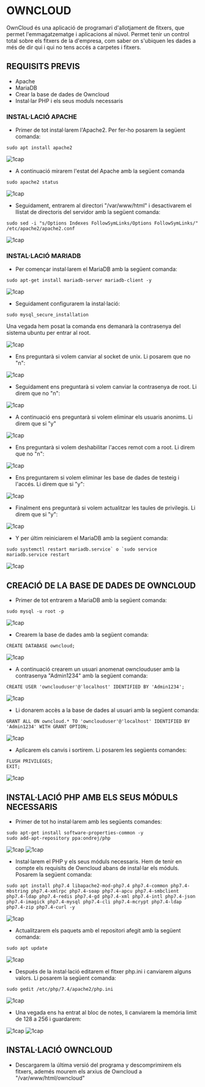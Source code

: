 # OWNCLOUD

OwnCloud és una aplicació de programari d'allotjament de fitxers, que permet l'emmagatzematge i aplicacions al núvol. Permet tenir un control total sobre els fitxers de la d'empresa, com saber on s'ubiquen les dades a més de dir qui i qui no tens accés a carpetes i fitxers.

## REQUISITS PREVIS

- Apache
- MariaDB
- Crear la base de dades de Owncloud
- Instal·lar PHP i els seus moduls necessaris

### INSTAL·LACIÓ APACHE

- Primer de tot instal·larem l'Apache2. Per fer-ho posarem la següent comanda: 

```
sudo apt install apache2
```

![1cap](1.png)

- A continuació  mirarem l'estat del Apache amb la següent comanda 

```
sudo apache2 status
```

![1cap](2.png)

- Seguidament, entrarem al directori "/var/www/html" i desactivarem el llistat de directoris del servidor amb la següent comanda:

```
sudo sed -i "s/Options Indexes FollowSymLinks/Options FollowSymLinks/" /etc/apache2/apache2.conf
```

![1cap](3.png)

### INSTAL·LACIÓ MARIADB

- Per començar instal·larem el MariaDB amb la següent comanda: 

```
sudo apt-get install mariadb-server mariadb-client -y
```

![1cap](4.png)

- Seguidament configurarem la instal·lació:

```
sudo mysql_secure_installation
```

Una vegada hem posat la comanda ens demanarà la contrasenya del sistema ubuntu per entrar al root.

![1cap](5.png)

- Ens preguntarà si volem canviar al socket de unix. Li posarem que no "n":

![1cap](6.png)

- Seguidament ens preguntarà si volem canviar la contrasenya de root. Li direm que no "n":

![1cap](7.png)

- A continuació ens preguntarà si volem eliminar els usuaris anonims. Li direm que si "y"

![1cap](8.png)

- Ens preguntarà si volem deshabilitar l'acces remot com a root. Li direm que no "n":

![1cap](9.png)

- Ens preguntarem si volem eliminar les base de dades de testeig i l'accés. Li direm que si "y":

![1cap](10.png)

- Finalment ens preguntarà si volem actualitzar les taules de privilegis. Li direm que si "y":

![1cap](11.png)

- Y per últim reiniciarem el MariaDB amb la següent comanda:

```
sudo systemctl restart mariadb.service` o `sudo service mariadb.service restart
```

![1cap](12.png)

## CREACIÓ DE LA BASE DE DADES DE OWNCLOUD

- Primer de tot entrarem a MariaDB amb la següent comanda:

```
sudo mysql -u root -p
```

![1cap](13.png)

- Crearem la base de dades amb la següent comanda:

```
CREATE DATABASE owncloud;
```
![1cap](14.png)

- A continuació crearem un usuari anomenat ownclouduser amb la contrasenya "Admin1234" amb la següent comanda:

```
CREATE USER 'ownclouduser'@'localhost' IDENTIFIED BY 'Admin1234';
```

![1cap](15.png)

- Li donarem accès a la base de dades al usuari amb la següent comanda:

```
GRANT ALL ON owncloud.* TO 'ownclouduser'@'localhost' IDENTIFIED BY 'Admin1234' WITH GRANT OPTION;
```

![1cap](16.png)

- Aplicarem els canvis i sortirem. Li posarem les següents comandes:

```
FLUSH PRIVILEGES;
EXIT;
```

![1cap](17.png)

## INSTAL·LACIÓ PHP AMB ELS SEUS MÓDULS NECESSARIS

- Primer de tot ho instal·larem amb les següents comandes:

```
sudo apt-get install software-properties-common -y
sudo add-apt-repository ppa:ondrej/php
```

![1cap](18.png)
![1cap](19.png)

- Instal·larem el PHP y els seus móduls necessaris. Hem de tenir en compte els requisits de Owncloud abans de instal·lar els móduls. Posarem la següent comanda:

```
sudo apt install php7.4 libapache2-mod-php7.4 php7.4-common php7.4-mbstring php7.4-xmlrpc php7.4-soap php7.4-apcu php7.4-smbclient php7.4-ldap php7.4-redis php7.4-gd php7.4-xml php7.4-intl php7.4-json php7.4-imagick php7.4-mysql php7.4-cli php7.4-mcrypt php7.4-ldap php7.4-zip php7.4-curl -y
```

![1cap](20.png)

- Actualitzarem els paquets amb el repositori afegit amb la següent comanda:

```
sudo apt update
```

![1cap](21.png)

- Después de la instal·lació editarem el fitxer php.ini i canviarem alguns valors. Li posarem la següent comanda:

```
sudo gedit /etc/php/7.4/apache2/php.ini
```

![1cap](22.png)

- Una vegada ens ha entrat al bloc de notes, li canviarem la memória limit de 128 a 256 i guardarem:

![1cap](23.png)
![1cap](24.png)

## INSTAL·LACIÓ OWNCLOUD

- Descargarem la última versió del programa y descomprimirem els fitxers, ademés mourem els arxius de Owncloud a "/var/www/html/owncloud"
